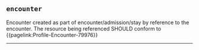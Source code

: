 ## `encounter`

Encounter created as part of encounter/admission/stay by reference to the encounter. The resource being referenced SHOULD conform to {{pagelink:Profile-Encounter-79976}}

---
